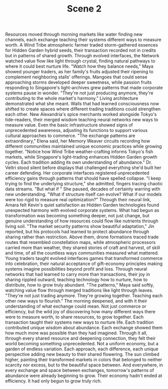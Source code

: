 ﻿---
chapter: 11
scene: 2
chapter_title: "HARMONY FIELDS"
chapter_slug: harmony-fields
title: "Scene 2"
slug: ch11-sc02-harmony-fields
order: 2
prev: ch11-sc01-harmony-fields
next: ch11-sc03-harmony-fields
word_count: 662
reading_time_min: 3
est_tokens: 861
id: "2f35ea84-7980-4dc8-b6e2-e81b08ac2da9"
---

Resources moved through morning markets like water finding new channels, each exchange teaching their systems different ways to measure worth. A Wind Tribe atmospheric farmer traded storm-gathered essences for Hidden Garden hybrid seeds, their transaction recorded not in credits but in patterns of shared growth. Through evolved interfaces, the Network watched value flow like light through crystal, finding natural pathways to where it could best nurture life.
      "Watch how they balance needs," Maya showed younger traders, as her family's fruits adjusted their ripening to complement neighboring stalls' offerings. Mangoes that could sense approaching storms developed deeper sweetness, while passion fruits responding to Singapore's light-archives grew patterns that made corporate systems pause in wonder. "They're not just producing anymore, they're contributing to the whole market's harmony."
      Living architecture demonstrated what she meant. Walls that had learned consciousness now shifted to create spaces where different trading traditions could strengthen each other. New Alexandria's spice merchants worked alongside Tokyo's tide-readers, their merged wisdom teaching neural networks new ways to measure value. Even the basic infrastructure showed signs of unprecedented awareness, adjusting its functions to support various cultural approaches to commerce.
      "The exchange patterns are extraordinary," Elena said, her Memory Weaver circuits recording how different communities maintained unique economic practices while growing together. "Notice how Wind Tribe weather-crafting informs Tokyo's fish markets, while Singapore's light-trading enhances Hidden Garden growth cycles. Each tradition adding its own understanding of abundance."
      Dr. Veltri stood silent before displays that challenged everything she'd built her career defending. Her corporate interfaces registered unprecedented efficiency gains through patterns that should have spelled collapse. "I keep trying to find the underlying structure," she admitted, fingers tracing chaotic data streams. "But what if " She paused, decades of certainty warring with new understanding. "What if structure itself can evolve? What if our models were too rigid to measure real optimization?"
      Through their neural link, Amara felt Kevin's quiet satisfaction as Hidden Garden technologies found unexpected harmony with evolved corporate systems. What had begun as transformation was becoming something deeper, not just change, but genuine understanding of how resources could flow like nutrients through living soil.
      "The market security patterns show beautiful adaptation," Jin reported, but his protocols had learned to protect abundance through sharing rather than restriction. Above them, drone formations traced trade routes that resembled constellation maps, while atmospheric processors carried more than weather, they shared stories of craft and harvest, of skill and time, of all the countless ways communities measured what mattered.
      Young traders taught evolved interfaces games that transformed commerce into celebration, their natural acceptance of gift-economy principles making systems imagine possibilities beyond profit and loss. Through neural networks that had learned to carry more than transactions, their joy in sharing rippled outward, teaching technology how to nurture, how to distribute, how to grow truly abundant.
      "The patterns," Maya said softly, watching value flow through merged traditions like light through leaves. "They're not just trading anymore. They're growing together. Teaching each other new ways to flourish."
      The morning deepened, and with it their understanding of what exchange could mean. Not just commerce or efficiency, but the wild joy of discovering how many different ways there were to measure worth, to share resources, to grow together. Each transaction taught their systems new ways to nurture life. Each tradition contributed unique wisdom about abundance. Each exchange showed them how much more was possible than they had imagined.
      Through it all, through every shared resource and deepening connection, they felt their world becoming something unprecedented. Not a uniform economy, but a garden of endless variation. Each approach, each difference, each unique perspective adding new beauty to their shared flowering.
      The sun climbed higher, painting their transformed markets in colors that belonged to neither scarcity nor excess, but to the beautiful space between. And everywhere, in every exchange and space between exchanges, tomorrow's patterns of abundance were already beginning to grow.
      Their economy hadn't ended at efficiency.
      It had only begun to grow truly rich.
